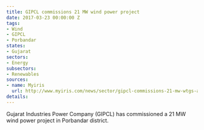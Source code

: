 ```yaml
---
title: GIPCL commissions 21 MW wind power project
date: 2017-03-23 00:00:00 Z
tags:
- Wind
- GIPCL
- Porbandar
states:
- Gujarat
sectors:
- Energy
subsectors:
- Renewables
sources:
- name: Myiris
  url: http://www.myiris.com/news/sector/gipcl-commissions-21-mw-wtgs-at-kuchhdi-wind-site/20170317095736199
details: 
---
```


Gujarat Industries Power Company (GIPCL) has commissioned a 21 MW wind power project in Porbandar district.
